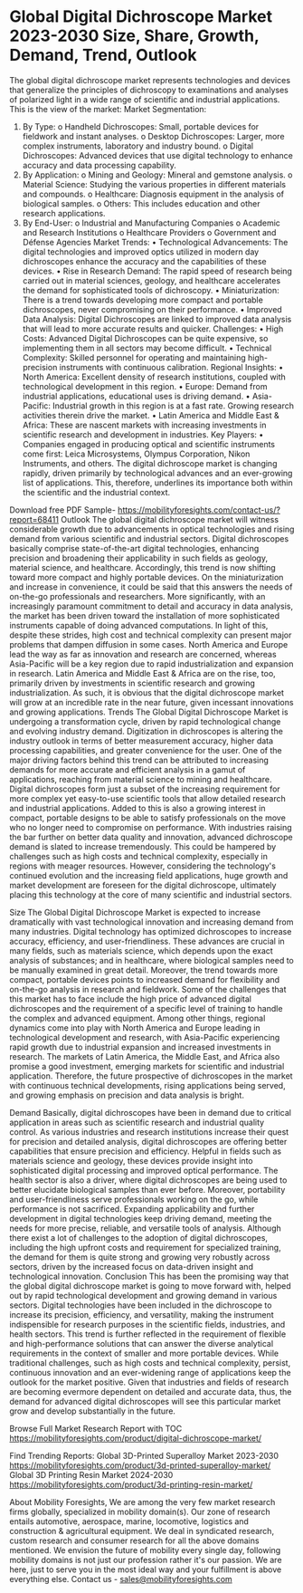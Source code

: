 # Global Digital Dichroscope Market 2023-2030 Size, Share, Growth, Demand, Trend, Outlook

The global digital dichroscope market represents technologies and devices that generalize the principles of dichroscopy to examinations and analyses of polarized light in a wide range of scientific and industrial applications. This is the view of the market:
Market Segmentation:
1.	By Type:
o	Handheld Dichroscopes: Small, portable devices for fieldwork and instant analyses.
o	Desktop Dichroscopes: Larger, more complex instruments, laboratory and industry bound.
o	Digital Dichroscopes: Advanced devices that use digital technology to enhance accuracy and data processing capability.
2.	By Application:
o	Mining and Geology: Mineral and gemstone analysis.
o	Material Science: Studying the various properties in different materials and compounds.
o	Healthcare: Diagnosis equipment in the analysis of biological samples.
o	Others: This includes education and other research applications.
3.	By End-User:
o	Industrial and Manufacturing Companies
o	Academic and Research Institutions
o	Healthcare Providers
o	Government and Défense Agencies
Market Trends:
•	Technological Advancements: The digital technologies and improved optics utilized in modern day dichroscopes enhance the accuracy and the capabilities of these devices.
•	Rise in Research Demand: The rapid speed of research being carried out in material sciences, geology, and healthcare accelerates the demand for sophisticated tools of dichroscopy.
•	Miniaturization: There is a trend towards developing more compact and portable dichroscopes, never compromising on their performance.
•	Improved Data Analysis: Digital Dichroscopes are linked to improved data analysis that will lead to more accurate results and quicker.
Challenges:
•	High Costs: Advanced Digital Dichroscopes can be quite expensive, so implementing them in all sectors may become difficult.
•	Technical Complexity: Skilled personnel for operating and maintaining high-precision instruments with continuous calibration.
Regional Insights:
•	North America: Excellent density of research institutions, coupled with technological development in this region.
•	Europe: Demand from industrial applications, educational uses is driving demand.
•	Asia-Pacific: Industrial growth in this region is at a fast rate. Growing research activities therein drive the market.
•	Latin America and Middle East & Africa: These are nascent markets with increasing investments in scientific research and development in industries.
Key Players:
•	Companies engaged in producing optical and scientific instruments come first: Leica Microsystems, Olympus Corporation, Nikon Instruments, and others.
The digital dichroscope market is changing rapidly, driven primarily by technological advances and an ever-growing list of applications. This, therefore, underlines its importance both within the scientific and the industrial context.

Download free PDF Sample- https://mobilityforesights.com/contact-us/?report=68411
Outlook
The global digital dichroscope market will witness considerable growth due to advancements in optical technologies and rising demand from various scientific and industrial sectors. Digital dichroscopes basically comprise state-of-the-art digital technologies, enhancing precision and broadening their applicability in such fields as geology, material science, and healthcare. Accordingly, this trend is now shifting toward more compact and highly portable devices. On the miniaturization and increase in convenience, it could be said that this answers the needs of on-the-go professionals and researchers. More significantly, with an increasingly paramount commitment to detail and accuracy in data analysis, the market has been driven toward the installation of more sophisticated instruments capable of doing advanced computations. In light of this, despite these strides, high cost and technical complexity can present major problems that dampen diffusion in some cases. North America and Europe lead the way as far as innovation and research are concerned, whereas Asia-Pacific will be a key region due to rapid industrialization and expansion in research. Latin America and Middle East & Africa are on the rise, too, primarily driven by investments in scientific research and growing industrialization. As such, it is obvious that the digital dichroscope market will grow at an incredible rate in the near future, given incessant innovations and growing applications.
Trends
The Global Digital Dichroscope Market is undergoing a transformation cycle, driven by rapid technological change and evolving industry demand. Digitization in dichroscopes is altering the industry outlook in terms of better measurement accuracy, higher data processing capabilities, and greater convenience for the user. One of the major driving factors behind this trend can be attributed to increasing demands for more accurate and efficient analysis in a gamut of applications, reaching from material science to mining and healthcare. Digital dichroscopes form just a subset of the increasing requirement for more complex yet easy-to-use scientific tools that allow detailed research and industrial applications. Added to this is also a growing interest in compact, portable designs to be able to satisfy professionals on the move who no longer need to compromise on performance. With industries raising the bar further on better data quality and innovation, advanced dichroscope demand is slated to increase tremendously. This could be hampered by challenges such as high costs and technical complexity, especially in regions with meager resources. However, considering the technology's continued evolution and the increasing field applications, huge growth and market development are foreseen for the digital dichroscope, ultimately placing this technology at the core of many scientific and industrial sectors.

Size
The Global Digital Dichroscope Market is expected to increase dramatically with vast technological innovation and increasing demand from many industries. Digital technology has optimized dichroscopes to increase accuracy, efficiency, and user-friendliness. These advances are crucial in many fields, such as materials science, which depends upon the exact analysis of substances; and in healthcare, where biological samples need to be manually examined in great detail. Moreover, the trend towards more compact, portable devices points to increased demand for flexibility and on-the-go analysis in research and fieldwork. Some of the challenges that this market has to face include the high price of advanced digital dichroscopes and the requirement of a specific level of training to handle the complex and advanced equipment. Among other things, regional dynamics come into play with North America and Europe leading in technological development and research, with Asia-Pacific experiencing rapid growth due to industrial expansion and increased investments in research. The markets of Latin America, the Middle East, and Africa also promise a good investment, emerging markets for scientific and industrial application. Therefore, the future prospective of dichroscopes in the market with continuous technical developments, rising applications being served, and growing emphasis on precision and data analysis is bright.

Demand 
Basically, digital dichroscopes have been in demand due to critical application in areas such as scientific research and industrial quality control. As various industries and research institutions increase their quest for precision and detailed analysis, digital dichroscopes are offering better capabilities that ensure precision and efficiency. Helpful in fields such as materials science and geology, these devices provide insight into sophisticated digital processing and improved optical performance. The health sector is also a driver, where digital dichroscopes are being used to better elucidate biological samples than ever before. Moreover, portability and user-friendliness serve professionals working on the go, while performance is not sacrificed. Expanding applicability and further development in digital technologies keep driving demand, meeting the needs for more precise, reliable, and versatile tools of analysis. Although there exist a lot of challenges to the adoption of digital dichroscopes, including the high upfront costs and requirement for specialized training, the demand for them is quite strong and growing very robustly across sectors, driven by the increased focus on data-driven insight and technological innovation.
Conclusion
This has been the promising way that the global digital dichroscope market is going to move forward with, helped out by rapid technological development and growing demand in various sectors. Digital technologies have been included in the dichroscope to increase its precision, efficiency, and versatility, making the instrument indispensible for research purposes in the scientific fields, industries, and health sectors. This trend is further reflected in the requirement of flexible and high-performance solutions that can answer the diverse analytical requirements in the context of smaller and more portable devices. While traditional challenges, such as high costs and technical complexity, persist, continuous innovation and an ever-widening range of applications keep the outlook for the market positive. Given that industries and fields of research are becoming evermore dependent on detailed and accurate data, thus, the demand for advanced digital dichroscopes will see this particular market grow and develop substantially in the future.

Browse Full Market Research Report with TOC https://mobilityforesights.com/product/digital-dichroscope-market/

Find Trending Reports:
Global 3D-Printed Superalloy Market 2023-2030
https://mobilityforesights.com/product/3d-printed-superalloy-market/
Global 3D Printing Resin Market 2024-2030
https://mobilityforesights.com/product/3d-printing-resin-market/

About Mobility Foresights,
We are among the very few market research firms globally, specialized in mobility domain(s). Our zone of research entails automotive, aerospace, marine, locomotive, logistics and construction & agricultural equipment. We deal in syndicated research, custom research and consumer research for all the above domains mentioned.
We envision the future of mobility every single day, following mobility domains is not just our profession rather it's our passion. We are here, just to serve you in the most ideal way and your fulfillment is above everything else. Contact us -  sales@mobilityforesights.com 

